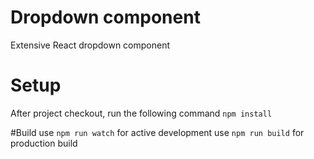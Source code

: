 # Dropdown component
Extensive React dropdown component 

# Setup
After project checkout, run the following command
`npm install`

#Build
use `npm run watch` for active development
use `npm run build` for production build